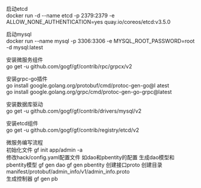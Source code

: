 启动etcd  
docker run -d --name etcd -p 2379:2379 -e ALLOW_NONE_AUTHENTICATION=yes quay.io/coreos/etcd:v3.5.0

启动mysql  
docker run --name mysql -p 3306:3306 -e MYSQL_ROOT_PASSWORD=root -d mysql:latest

安装微服务组件  
go get -u github.com/gogf/gf/contrib/rpc/grpcx/v2

安装grpc-go插件  
go install google.golang.org/protobuf/cmd/protoc-gen-go@l
atest  
go install google.golang.org/grpc/cmd/protoc-gen-go-grpc@latest

安装数据库驱动  
go get -u github.com/gogf/gf/contrib/drivers/mysql/v2

安装etcd组件  
go get -u github.com/gogf/gf/contrib/registry/etcd/v2

微服务编写流程  
初始化文件 gf init app/admin -a   
修改hack/config.yaml配置文件  如dao和pbentity的配置
生成dao模型和pbentity模型  gf gen dao  gf gen pbentity
创建接口proto  创建目录manifest/protobuf/admin_info/v1/admin_info.proto  
生成控制器  gf gen pb
